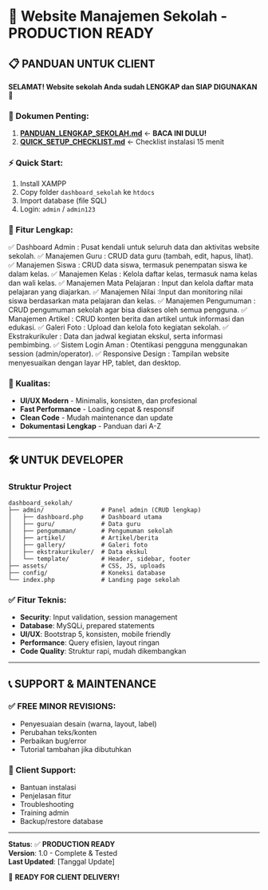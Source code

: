 # 🚀 Website Manajemen Sekolah - PRODUCTION READY

## 📋 PANDUAN UNTUK CLIENT

**SELAMAT! Website sekolah Anda sudah LENGKAP dan SIAP DIGUNAKAN** 🎉

### 📄 Dokumen Penting:
1. **[PANDUAN_LENGKAP_SEKOLAH.md](PANDUAN_LENGKAP_SEKOLAH.md)** ← **BACA INI DULU!**
2. **[QUICK_SETUP_CHECKLIST.md](QUICK_SETUP_CHECKLIST.md)** ← Checklist instalasi 15 menit

### ⚡ Quick Start:
1. Install XAMPP
2. Copy folder `dashboard_sekolah` ke `htdocs`
3. Import database (file SQL)
4. Login: `admin` / `admin123`

### 🎯 Fitur Lengkap:
✅ Dashboard Admin : Pusat kendali untuk seluruh data dan aktivitas website sekolah.
✅ Manajemen Guru : CRUD data guru (tambah, edit, hapus, lihat).
✅ Manajemen Siswa : CRUD data siswa, termasuk penempatan siswa ke dalam kelas.
✅ Manajemen Kelas : Kelola daftar kelas, termasuk nama kelas dan wali kelas.
✅ Manajemen Mata Pelajaran : Input dan kelola daftar mata pelajaran yang diajarkan.
✅ Manajemen Nilai :Input dan monitoring nilai siswa berdasarkan mata pelajaran dan kelas.
✅ Manajemen Pengumuman : CRUD pengumuman sekolah agar bisa diakses oleh semua pengguna.
✅ Manajemen Artikel : CRUD konten berita dan artikel untuk informasi dan edukasi.
✅ Galeri Foto : Upload dan kelola foto kegiatan sekolah.
✅ Ekstrakurikuler : Data dan jadwal kegiatan ekskul, serta informasi pembimbing.
✅ Sistem Login Aman : Otentikasi pengguna menggunakan session (admin/operator).
✅ Responsive Design : Tampilan website menyesuaikan dengan layar HP, tablet, dan desktop.

### 💎 Kualitas:
- **UI/UX Modern** - Minimalis, konsisten, dan profesional
- **Fast Performance** - Loading cepat & responsif
- **Clean Code** - Mudah maintenance dan update
- **Dokumentasi Lengkap** - Panduan dari A-Z

---

## 🛠️ UNTUK DEVELOPER

### Struktur Project

```
dashboard_sekolah/
├── admin/                # Panel admin (CRUD lengkap)
│   ├── dashboard.php     # Dashboard utama
│   ├── guru/             # Data guru
│   ├── pengumuman/       # Pengumuman sekolah
│   ├── artikel/          # Artikel/berita
│   ├── gallery/          # Galeri foto
│   ├── ekstrakurikuler/  # Data ekskul
│   └── template/         # Header, sidebar, footer
├── assets/               # CSS, JS, uploads
├── config/               # Koneksi database
└── index.php             # Landing page sekolah
```

### ✅ Fitur Teknis:
- **Security**: Input validation, session management
- **Database**: MySQLi, prepared statements
- **UI/UX**: Bootstrap 5, konsisten, mobile friendly
- **Performance**: Query efisien, layout ringan
- **Code Quality**: Struktur rapi, mudah dikembangkan

---

## 📞 SUPPORT & MAINTENANCE

### ✅ FREE MINOR REVISIONS:
- Penyesuaian desain (warna, layout, label)
- Perubahan teks/konten
- Perbaikan bug/error
- Tutorial tambahan jika dibutuhkan

### 🎯 Client Support:
- Bantuan instalasi
- Penjelasan fitur
- Troubleshooting
- Training admin
- Backup/restore database

---

**Status**: ✅ **PRODUCTION READY**  
**Version**: 1.0 - Complete & Tested  
**Last Updated**: [Tanggal Update]

🎉 **READY FOR CLIENT DELIVERY!** 
